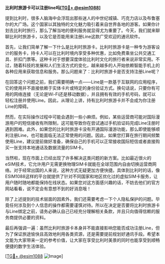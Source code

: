 **比利时旅游卡可以注册line吗[[TG💪+ @esim1088](https://t.me/s/esim1088)]**

提到比利时，很多人脑海中会浮现出那些迷人的中世纪城镇、巧克力店以及布鲁塞尔的大广场。这个国家以其独特的文化魅力吸引着来自世界各地的游客。如果你计划去比利时旅行，那么了解当地的便利服务就显得尤为重要了。今天，我们就来聊聊比利时旅游卡，以及它是否能用来注册Line这款广受欢迎的通讯软件。

首先，让我们简单了解一下什么是比利时旅游卡。比利时旅游卡是一种专为游客设计的服务卡，持卡人可以在比利时境内享受多种优惠，比如免费乘坐公共交通工具、折扣门票等。这种卡对于想要深度体验比利时文化的旅行者来说非常实用。不过，随着科技的发展和人们生活方式的变化，越来越多的人开始依赖智能手机上的各种应用来获取信息和服务。那么问题来了：比利时旅游卡是否支持注册Line呢？

在回答这个问题之前，我们需要明确一点——Line是一款基于互联网的应用程序，它的使用并不直接依赖于实体卡片或特定的身份验证方式。换句话说，只要你有可用的网络连接（无论是Wi-Fi还是移动数据），并且拥有有效的手机号码，就可以轻松注册并使用Line。因此，从理论上讲，持有比利时旅游卡并不会成为你注册Line的障碍。

然而，在实际操作过程中可能会遇到一些小麻烦。例如，某些运营商可能对国际漫游用户的短信接收有所限制，这可能导致你在尝试通过手机验证码完成Line注册时遇到困难。此外，如果您的比利时旅游卡没有开通国际漫游功能，那么即使能够顺利注册Line，也可能面临无法正常使用的问题。因此，如果您打算在旅行期间频繁使用Line，建议提前做好准备，确保自己的手机可以正常接收国际短信或者直接购买一张支持本地通话及数据流量的SIM卡。

当然啦，现在市面上已经出现了许多解决这类问题的新方案。比如最近很火的eSIM技术，它允许用户无需更换物理SIM卡就能在全球范围内自由切换运营商网络。对于经常出国的人来说，这种方式无疑更加方便快捷。具体到比利时的话，像ESIM1088这样的平台就提供了针对不同国家和地区优化过的虚拟SIM卡服务，让用户随时随地都能保持在线状态。如果您对这方面感兴趣的话，不妨去他们的官方网站看看，说不定会有意想不到的好消息哦！

除了上述提到的技术层面的因素外，我们还需要考虑一下个人隐私保护的问题。毕竟任何涉及到个人信息的操作都需要谨慎对待。所以在决定是否要将比利时旅游卡与Line绑定之前，请务必确认自己已经充分理解相关条款，并且只向值得信赖的服务商提供必要的资料。

最后再强调一遍：虽然比利时旅游卡本身并不能直接影响您能否成功注册Line，但为了保证旅途愉快且高效地利用各类资源，还是需要提前规划好通讯手段。希望本文能为大家带来一定的参考价值，让大家在享受比利时美景的同时也能享受到顺畅便捷的数字生活体验。

[[TG💪+ @esim1088](https://t.me/s/esim1088) ![Image](https://i.postimg.cc/4NQfJmqS/Snipaste-2025-05-13-00-14-12.png)]